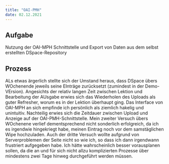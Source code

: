 ```yaml
---
title: "OAI-PMH"
date: 02.12.2021
---
```

## Aufgabe
Nutzung der OAI-MPH Schnittstelle und Export von Daten aus dem selbst erstellten DSpace-Repository
## Prozess
ALs etwas ärgerlich stellte sich der Umstand heraus, dass DSpace übers WOchenende jeweils seine EInträge zurücksetzt (zumindest in der Demo-VErsion). 
Angesichts der relativ langen Zeit zwischen Lektion und Bearbeitung der AUsgabe erwies sich das Wiederholen des Uploads als guter Refresher, worum es in der Lektion überhaupt ging. Das Interface von OAI-MPH an sich empfinde ich persönlich als ziemlich hakelig und unintuitiv. 
Nachteilig erwies sich die Zeitdauer zwischen Upload und Anzeige auf der OAI-PMH-Schnittstelle. Mein zweiter Versuch übers WOchenene verlief dementsprechend nicht sonderlich erfolgreich, da ich es irgendwie hingekriegt habe, meinen Eintrag noch vor dem samstäglichen Wipe hochzuladen.
Auch der dritte Versuch wollte aufgrund von Serverproblemen der Seite nicht so wie ich, so dass ich dann irgendwann frustriert aufgegeben habe. 
Ich hätte wahrscheinlich besser vorausplanen sollen, da die an und für sich nicht allzu komplizierten Prozesse über mindestens zwei Tage hinweg durchgeführt werden müssen.
